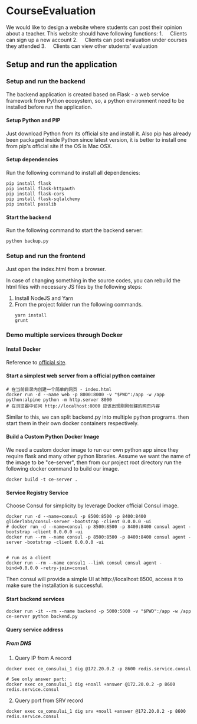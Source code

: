 # CourseEvaluation
We would like to design a website where students can post their opinion about a teacher. This website should have following functions: 1.     Clients can sign up a new account 2.     Clients can post evaluation under courses they attended 3.     Clients can view other students’ evaluation



## Setup and run the application

### Setup and run the backend
The backend application is created based on Flask - a web service framework from Python ecosystem, so, a python environment need to be installed before run the application.
#### Setup Python and PIP
Just download Python from its official site and install it.
Also pip has already been packaged inside Python since latest version, it is better to install one from pip's official site if the OS is Mac OSX.

#### Setup dependencies
Run the following command to install all dependencies:
```
pip install flask
pip install flask-httpauth
pip install flask-cors
pip install flask-sqlalchemy
pip install passlib
```

#### Start the backend
Run the following command to start the backend server:
```
python backup.py
```


### Setup and run the frontend

Just open the index.html from a browser.

In case of changing something in the source codes, you can rebuild the html files with necessary JS files by the following steps:
1. Install NodeJS and Yarn
2. From the project folder run the following commands.
    ```
    yarn install
    grunt
    ```



### Demo multiple services through Docker

#### Install Docker
Reference to [official site](https://www.docker.com/community-edition).

#### Start a simplest web server from a official python container
```
# 在当前目录内创建一个简单的网页 - index.html
docker run -d --name web -p 8000:8000 -v "$PWD":/app -w /app python:alpine python -m http.server 8000
# 在浏览器中访问 http://localhost:8000 应该出现刚刚创建的网页内容
```
Similar to this, we can split backend.py into multiple python programs. then start them in their own docker containers respectively.

#### Build a Custom Python Docker Image
We need a custom docker image to run our own python app since they require flask and many other python libraries.
Assume we want the name of the image to be "ce-server", then from our project root directory run the following docker command to build our image.
```
docker build -t ce-server .
```

#### Service Registry Service
Choose Consul for simplicity by leverage Docker official Consul image.

```
docker run -d --name=consul -p 8500:8500 -p 8400:8400 gliderlabs/consul-server -bootstrap -client 0.0.0.0 -ui
# docker run -d --name=consul -p 8500:8500 -p 8400:8400 consul agent -bootstrap -client 0.0.0.0 -ui
docker run --rm --name consul -p 8500:8500 -p 8400:8400 consul agent -server -bootstrap -client 0.0.0.0 -ui


# run as a client
docker run --rm --name consul1 --link consul consul agent -bind=0.0.0.0 -retry-join=consul
```
Then consul will provide a simple UI at http://localhost:8500, access it to make sure the installation is successful.

#### Start backend services
```
docker run -it --rm --name backend -p 5000:5000 -v "$PWD":/app -w /app ce-server python backend.py
```


#### Query service address

##### From DNS
1. Query IP from A record
```
docker exec ce_consului_1 dig @172.20.0.2 -p 8600 redis.service.consul

# See only answer part:
docker exec ce_consului_1 dig +noall +answer @172.20.0.2 -p 8600 redis.service.consul
```
2. Query port from SRV record
```
docker exec ce_consului_1 dig srv +noall +answer @172.20.0.2 -p 8600 redis.service.consul
```

